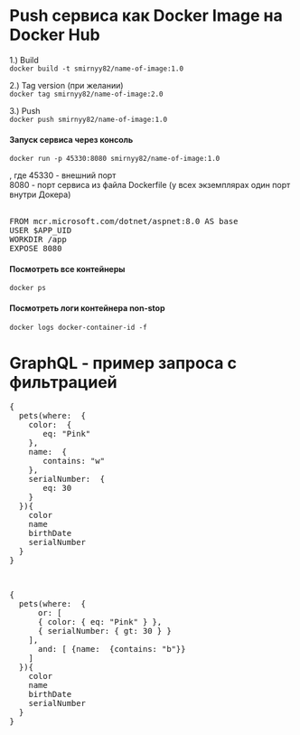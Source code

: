 # Push сервиса как Docker Image на Docker Hub
  1.) Build <br>
`docker build -t smirnyy82/name-of-image:1.0`

  2.) Tag version (при желании) <br>
`docker tag smirnyy82/name-of-image:2.0`

  3.) Push <br>
`docker push smirnyy82/name-of-image:1.0`

#### Запуск сервиса через консоль 
`docker run -p 45330:8080 smirnyy82/name-of-image:1.0`

, где 45330 - внешний порт <br>
8080 - порт сервиса из файла Dockerfile (у всех экземплярах один порт внутри Докера) <br> <br>


<pre>FROM mcr.microsoft.com/dotnet/aspnet:8.0 AS base
USER $APP_UID
WORKDIR /app
EXPOSE 8080</pre>

#### Посмотреть все контейнеры
`docker ps`

#### Посмотреть логи контейнера non-stop
`docker logs docker-container-id -f`


# GraphQL - пример запроса с фильтрацией
<pre>{
  pets(where:  { 
    color:  {  
       eq: "Pink"  
    },
    name:  {  
       contains: "w" 
    },
    serialNumber:  {  
       eq: 30  
    }  
  }){  
    color  
    name  
    birthDate  
    serialNumber  
  }  
} </pre>

<br> 

<pre>{
  pets(where:  {
      or: [
      { color: { eq: "Pink" } },
      { serialNumber: { gt: 30 } }
    ],
      and: [ {name:  {contains: "b"}}
    ]
  }){
    color
    name
    birthDate
    serialNumber
  }
} </pre>


